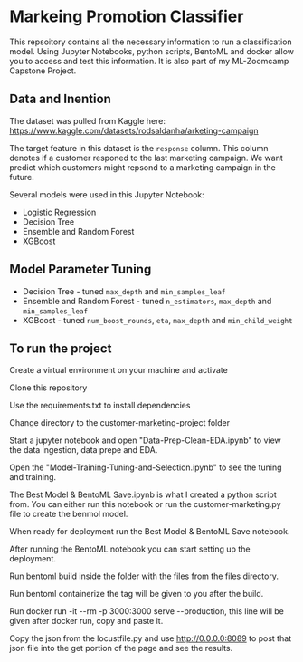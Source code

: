 # Markeing Promotion Classifier
This repsoitory contains all the necessary information to run a classification model. Using Jupyter Notebooks, python scripts, BentoML and docker allow you to access and test this information.  It is also part of my ML-Zoomcamp Capstone Project.

## Data and Inention

The dataset was pulled from Kaggle here: https://www.kaggle.com/datasets/rodsaldanha/arketing-campaign

The target feature in this dataset is the `response` column. This column denotes if a customer responed to the last marketing campaign. We want predict which customers might repsond to a marketing campaign in the future.

Several models were used in this Jupyter Notebook:

- Logistic Regression
- Decision Tree
- Ensemble and Random Forest
- XGBoost

## Model Parameter Tuning
- Decision Tree - tuned `max_depth` and `min_samples_leaf`
- Ensemble and Random Forest - tuned `n_estimators`, `max_depth` and `min_samples_leaf`
- XGBoost - tuned `num_boost_rounds`, `eta`, `max_depth` and `min_child_weight`

## To run the project

Create a virtual environment on your machine and activate

Clone this repository

Use the requirements.txt to install dependencies

Change directory to the customer-marketing-project folder

Start a jupyter notebook and open "Data-Prep-Clean-EDA.ipynb" to view the data ingestion, data prepe and EDA.

Open the "Model-Training-Tuning-and-Selection.ipynb" to see the tuning and training.

The Best Model & BentoML Save.ipynb is what I created a python script from. You can either run this notebook or run the customer-marketing.py file to create the benmol model.

When ready for deployment run the Best Model & BentoML Save notebook.

After running the BentoML notebook you can start setting up the deployment.

Run bentoml build inside the folder with the files from the files directory.

Run bentoml containerize <tag> the tag will be given to you after the build.

Run docker run -it --rm -p 3000:3000 <tag> serve --production, this line will be given after docker run, copy and paste it.

Copy the json from the locustfile.py and use http://0.0.0.0:8089 to post that json file into the get portion of the page and see the results.
